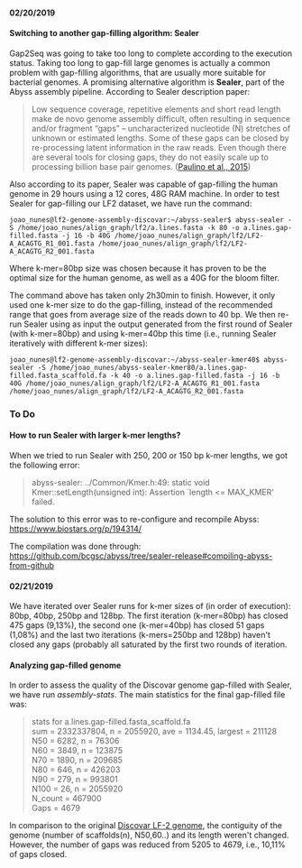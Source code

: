 #### 02/20/2019  
#### Switching to another gap-filling algorithm: Sealer  
Gap2Seq was going to take too long to complete according to the execution status. Taking too long to gap-fill large genomes is actually a common problem with gap-filling algorithms, that are usually more suitable for bacterial genomes. A promising alternative algorithm is **Sealer**, part of the Abyss assembly pipeline. According to Sealer description paper:  

> Low sequence coverage, repetitive elements and short read length make de novo genome assembly difficult, often resulting in sequence and/or fragment “gaps” – uncharacterized nucleotide (N) stretches of unknown or estimated lengths. Some of these gaps can be closed by re-processing latent information in the raw reads. Even though there are several tools for closing gaps, they do not easily scale up to processing billion base pair genomes. ([Paulino et al., 2015](https://www.ncbi.nlm.nih.gov/pmc/articles/PMC4515008/#MOESM4))

Also according to its paper, Sealer was capable of gap-filling the human genome in 29 hours using a 12 cores, 48G RAM machine. In order to test Sealer for gap-filling our LF2 dataset, we have run the command: 

```console  
joao_nunes@lf2-genome-assembly-discovar:~/abyss-sealer$ abyss-sealer -S /home/joao_nunes/align_graph/lf2/a.lines.fasta -k 80 -o a.lines.gap-filled.fasta -j 16 -b 40G /home/joao_nunes/align_graph/lf2/LF2-A_ACAGTG_R1_001.fasta /home/joao_nunes/align_graph/lf2/LF2-A_ACAGTG_R2_001.fasta  
```  

Where k-mer=80bp size was chosen because it has proven to be the optimal size for the human genome, as well as a 40G for the bloom filter. 

The command above has taken only 2h30min to finish. However, it only used one k-mer size to do the gap-filling, instead of the recommended range that goes from average size of the reads down to 40 bp. We then re-run Sealer using as input the output generated from the first round of Sealer (with k-mer=80bp) and using k-mer=40bp this time (i.e., running Sealer iteratively with different k-mer sizes):  

```console  
joao_nunes@lf2-genome-assembly-discovar:~/abyss-sealer-kmer40$ abyss-sealer -S /home/joao_nunes/abyss-sealer-kmer80/a.lines.gap-filled.fasta_scaffold.fa -k 40 -o a.lines.gap-filled.fasta -j 16 -b 40G /home/joao_nunes/align_graph/lf2/LF2-A_ACAGTG_R1_001.fasta /home/joao_nunes/align_graph/lf2/LF2-A_ACAGTG_R2_001.fasta  
```  

### To Do
#### How to run Sealer with larger k-mer lengths?  
When we tried to run Sealer with 250, 200 or 150 bp k-mer lengths, we got the following error:    
> abyss-sealer: ../Common/Kmer.h:49: static void Kmer::setLength(unsigned int): Assertion `length <= MAX_KMER' failed.  

The solution to this error was to re-configure and recompile Abyss:  
https://www.biostars.org/p/194314/

The compilation was done through: https://github.com/bcgsc/abyss/tree/sealer-release#compiling-abyss-from-github  

#### 02/21/2019  
We have iterated over Sealer runs for k-mer sizes of (in order of execution): 80bp, 40bp, 250bp and 128bp. The first iteration (k-mer=80bp) has closed 475 gaps (9,13%), the second one (k-mer=40bp) has closed 51 gaps (1,08%) and the last two iterations (k-mers=250bp and 128bp) haven't closed any gaps (probably all saturated by the first two rounds of iteration.  

#### Analyzing gap-filled genome  
In order to assess the quality of the Discovar genome gap-filled with Sealer, we have run *assembly-stats*. The main statistics for the final gap-filled file was:  
> stats for a.lines.gap-filled.fasta_scaffold.fa  
sum = 2332337804, n = 2055920, ave = 1134.45, largest = 211128  
N50 = 6282, n = 76306  
N60 = 3849, n = 123875  
N70 = 1890, n = 209685  
N80 = 646, n = 426203  
N90 = 279, n = 993801  
N100 = 26, n = 2055920  
N_count = 467900  
Gaps = 4679  

In comparison to the original [Discovar LF-2 genome](https://github.com/biobureaubiotech/goldenMusselGender/blob/master/7.Analyzing_Discovar's_Assembly.md#lf2), the contiguity of the genome (number of scaffolds(n), N50,60..) and its length weren't changed. However, the number of gaps was reduced from 5205 to 4679, i.e., 10,11% of gaps closed. 

